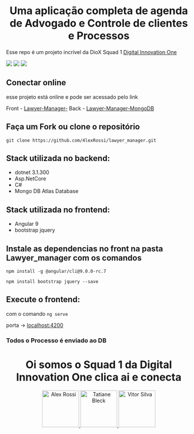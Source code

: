 <h1 align="center">Uma aplicação completa de agenda de Advogado e Controle de clientes e Processos</h1>

Esse repo é um projeto incrível da DioX Squad 1
[Digital Innovation One](https://digitalinnovation.one/sign-up?ref=QFX2ZVP4RU)

![](https://img.shields.io/github/stars/4lexRossi/lawyer_manager.svg) ![](https://img.shields.io/github/forks/4lexRossi/lawyer_manager.svg) ![](https://img.shields.io/github/issues/4lexRossi/lawyer_manager.svg)

## Conectar online
esse projeto está online e pode ser acessado pelo link

Front - [Lawyer-Manager-](https://dio-process-ui.herokuapp.com/)
Back - [Lawyer-Manager-MongoDB](https://dio-process.herokuapp.com/swagger/index.html)

## Faça um Fork ou clone o repositório 

`git clone https://github.com/4lexRossi/lawyer_manager.git`

## Stack utilizada no backend:

 * dotnet 3.1.300
 * Asp.NetCore
 * C#
 * Mongo DB Atlas Database

## Stack utilizada no frontend:

 * Angular 9
 * bootstrap jquery

## Instale as dependencias no front na pasta Lawyer_manager com os comandos

`npm install -g @angular/cli@9.0.0-rc.7`

`npm install bootstrap jquery --save`

## Execute o frontend:

com o comando `ng serve`

porta -> [localhost:4200](http://localhost:4200/)

### Todos o Processo é enviado ao DB


<h1 align="center">Oi somos o Squad 1 da Digital Innovation One clica ai e conecta</h1>
<p align="center">
  <a href="https://www.linkedin.com/in/4lex/">
    <img src="https://avatars3.githubusercontent.com/u/62000504?s=400&u=9077ec8b32016a8accbb59dfc8e6d217b7b1b468&v=4" title="Alex Rossi" width="100" height="100">
  </a>
  <a href="https://www.linkedin.com/in/tatianebleck/">
    <img src="https://avatars1.githubusercontent.com/u/64437890?s=400&u=c75fef0d427b4bcabf5a589009e1efe73acc4fee&v=4" title="Tatiane Bleck" width="100" height="100">
  </a>
  <a href="https://www.linkedin.com/in/victor-da-silva-a75951138/">
    <img src="https://avatars1.githubusercontent.com/u/40555247?s=400&u=1d8deee8d468da4a85bfcf44946429655a457cb0&v=4" title="Vitor Silva" width="100" height="100">
  </a>
  <!-- <a href="https://www.linkedin.com/in/victor-da-silva-a75951138/">
    <img src="https://avatars3.githubusercontent.com/u/62000504?s=400&u=9077ec8b32016a8accbb59dfc8e6d217b7b1b468&v=4" title="Emerson" width="100" height="100">
  </a> -->
